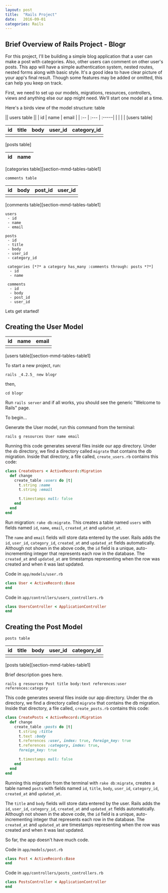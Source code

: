```yaml
---
layout: post
title:  "Rails Project"
date:   2016-09-01
categories: Rails
---
```


## Brief Overview of Rails Project - Blogr

For this project, I'll be building a simple blog application that a user can make a post with categories. Also, other users can comment on other user's posts. This app will have a simple authentication system, nested routes, nested forms along with basic style. It's a good idea to have clear picture of your app's final result. Though some features may be added or omitted, this can help you keep on track.

First, we need to set up our models, migrations, resources, controllers, views and anything else our app might need. We'll start one model at a time.

Here's a birds view of the model structure:
table

|| users table      ||
| id  | name | email |
| :-- | :--- | :-----|
|     |      |       |
[users table]

| id  | title | body | user_id | category_id |
| :-- | :---- | :--- | :------ | :-----------|
|     |       |      |         |             |
[posts table]

| id  | name |
| :-- | :----|
[categories table][section-mmd-tables-table1]

`comments table`

| id  | body  | post_id  | user_id |
| :-- | :-----| :------- | :-------|
|     |       |          |         |
[comments table][section-mmd-tables-table1]

```
users
 - id
 - name
 - email

posts
 - id
 - title
 - body
 - user_id
 - category_id

 categories [*?* a category has_many :comments through: posts *?*]
  - id
  - name

 comments
  - id
  - body
  - post_id
  - user_id
```

Lets get started!

## Creating the User Model

| id  | name | email |
| :-- | :--- | :-----|
|     |      |       |
[users table][section-mmd-tables-table1]

 To start a new project, run:

 `rails _4.2.5_ new blogr`

 then,

 `cd blogr`

 Run `rails server` and if all works, you should see the generic "Welcome to Rails" page.

 To begin...

 Generate the User model, run this command from the terminal:

`rails g resources User name email`

Running this code generates several files inside our app directory. Under the `db` directory, we find a directory called `migrate` that contains the db migration. Inside that directory, a file called, `create_users.rb` contains this code:

```ruby
class CreateUsers < ActiveRecord::Migration
  def change
    create_table :users do |t|
      t.string :name
      t.string :email

      t.timestamps null: false
    end
  end
end
```

Run migration: `rake db:migrate`. This creates a table named `users` with fields named `id`, `name`, `email`, `created_at` and `updated_at`.

The `name` and `email` fields will store data entered by the user. Rails adds the `id`, `user_id`, `category_id`, `created_at` and `updated_at` fields automatically. Although not shown in the above code, the `id` field is a unique, auto-incrementing integer that represents each row in the database. The `created_at` and `updated_at` are timestamps representing when the row was created and when it was last updated.

Code in `app/models/user.rb`

```ruby
class User < ActiveRecord::Base
end
  ```
Code in `app/controllers/users_controllers.rb`

```ruby
class UsersController < ApplicationController
end
```

## Creating the Post Model

`posts table`

| id  | title | body | user_id | category_id |
| :-- | :---- | :--- | :------ | :-----------|
|     |       |      |         |             |
[posts table][section-mmd-tables-table1]

Brief description goes here.

`rails g resources Post title body:text references:user references:category`

This code generates several files inside our app directory. Under the `db` directory, we find a directory called `migrate` that contains the db migration. Inside that directory, a file called, `create_posts.rb` contains this code:

```ruby
class CreatePosts < ActiveRecord::Migration
  def change
    create_table :posts do |t|
      t.string :title
      t.text :body
      t.references :user, index: true, foreign_key: true
      t.references :category, index: true,
      foreign_key: true

      t.timestamps null: false
    end
  end
end
```

Running this migration from the terminal with `rake db:migrate`, creates a table named `posts` with fields named `id`, `title`, `body`, `user_id`, `category_id`, `created_at` and `updated_at`.

The `title` and `body` fields will store data entered by the user. Rails adds the `id`, `user_id`, `category_id`, `created_at` and `updated_at` fields automatically. Although not shown in the above code, the `id` field is a unique, auto-incrementing integer that represents each row in the database. The `created_at` and `updated_at` are timestamps representing when the row was created and when it was last updated.

So far, the app doesn't have much code.

Code in `app/models/post.rb`

```ruby
class Post < ActiveRecord::Base
end
  ```
Code in `app/controllers/posts_controllers.rb`

```ruby
class PostsController < ApplicationController
end
```
